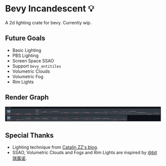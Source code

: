 # Bevy Incandescent 💡

A 2d lighting crate for bevy. Currently wip.

## Future Goals

- Basic Lighting
- PBS Lighting
- Screen Space SSAO
- Support `bevy_entitiles`
- Volumetric Clouds
- Volumetric Fog
- Rim Lights

## Render Graph

![](https://raw.githubusercontent.com/443eb9/bevy_incandescent/master/doc/imgs/render_graph.png)

## Special Thanks

- Lighting technique from [Catalin ZZ's blog](https://web.archive.org/web/20200305042232/https://www.catalinzima.com/2010/07/my-technique-for-the-shader-based-dynamic-2d-shadows/).
- SSAO, Volumetric Clouds and Fogs and Rim Lights are inspired by [@bit琪露诺](https://space.bilibili.com/84362619).
